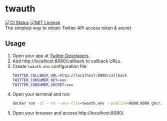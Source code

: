# twauth

[![CI Status](https://github.com/ciffelia/twauth/workflows/CI/badge.svg?branch=master)](https://github.com/ciffelia/twauth/actions?query=workflow%3ACI+branch%3Amaster)
[![MIT License](https://img.shields.io/badge/license-MIT-brightgreen.svg?style=flat)](LICENSE)  
The simplest way to obtain Twitter API access token & secret.

## Usage

1. Open your app at [Twitter Developers](https://developer.twitter.com/en/apps).
2. Add http://localhost:8080/callback to callback URLs.
3. Create `twauth.env` configuration file:
   ```sh
   TWITTER_CALLBACK_URL=http://localhost:8080/callback
   TWITTER_CONSUMER_KEY=xxx
   TWITTER_CONSUMER_SECRET=xxx
   ```
4. Open your terminal and run:
   ```sh
   docker run -it --rm --env-file=twauth.env --publish=8080:8080 ghcr.io/ciffelia/twauth
   ```
5. Open your browser and access http://localhost:8080/.
